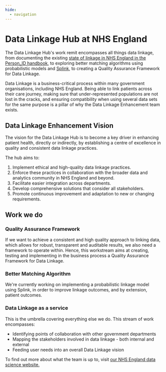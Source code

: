 ```yaml
---
hide:
  - navigation
---
```


# Data Linkage Hub at NHS England

The Data Linkage Hub's work remit encompasses all things data linkage, from documenting the existing [state of linkage in NHS England in the Person_ID handbook](https://digital.nhs.uk/services/personal-demographics-service/master-person-service/the-person_id-handbook), to exploring better matching algorithms using probabilistic models and [Splink](https://github.com/moj-analytical-services/splink), to creating a Quality Assurance Framework for Data Linkage.

Data Linkage is a business-critical process within many government organisations, including NHS England. Being able to link patients across their care journey, making sure that under-represented populations are not lost in the cracks, and ensuring compatibility when using several data sets for the same purpose is a pillar of why the Data Linkage Enhancement team exists.

## Data Linkage Enhancement Vision

The vision for the Data Linkage Hub is to become a key driver in enhancing patient health, directly or indirectly, by establishing a centre of excellence in quality and consistent data linkage practices.

The hub aims to:

1. Implement ethical and high-quality data linkage practices.
2. Enforce these practices in collaboration with the broader data and analytics community in NHS England and beyond.
3. Facilitate easier integration across departments.
4. Develop comprehensive solutions that consider all stakeholders.
5. Promote continuous improvement and adaptation to new or changing requirements.

## Work we do

### Quality Assurance Framework

If we want to achieve a consistent and high quality approach to linking data, which allows for robust, transparent and auditable results, we also need a framework to operate within. Hence, this workstream aims at creating, testing and implementing in the business process a Quality Assurance Framework for Data Linkage.

### Better Matching Algorithm

We're currently working on implementing a probabilistic linkage model using Splink, in order to improve linkage outcomes, and by extension, patient outcomes.

### Data Linkage as a service

This is the umbrella covering everything else we do. This stream of work encompasses:

- Identifying points of collaboration with other government departments
- Mapping the stakeholders involved in data linkage - both internal and external
- Feeding user needs into an overall Data Linkage vision


To find out more about what the team is up to, visit [our NHS England data science website.](https://nhsengland.github.io/datascience/)